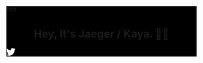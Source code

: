 <div style="background-color:black;">
### <center><h1 align="center">Hey, It's Jaeger / Kaya. 👋🏻</h1></center>
<svg xmlns="http://www.w3.org/2000/svg" x="0px" y="0px"
width="24" height="24"
viewBox="0 0 172 172"
style=" fill:#000000;"><g transform="translate(0.946,0.946) scale(0.989,0.989)"><g fill="none" fill-rule="nonzero" stroke="none" stroke-width="none" stroke-linecap="butt" stroke-linejoin="none" stroke-miterlimit="10" stroke-dasharray="" stroke-dashoffset="0" font-family="none" font-weight="none" font-size="none" text-anchor="none" style="mix-blend-mode: normal"><g fill="#ffffff" stroke="#95a5a6" stroke-width="2" stroke-linejoin="round"><path d="M172,30.82226c-5.01107,7.16667 -10.75,13.60547 -17.91667,18.61654c0,1.45573 0,2.88346 0,4.31119c0,46.58333 -35.10547,100.33333 -100.33333,100.33333c-19.3444,0 -37.98893,-5.73893 -53.75,-15.76107c2.85547,0.69988 5.73893,0.69988 8.5944,0.69988c16.48893,0 31.55013,-5.71094 43.72786,-15.03321c-15.76106,0 -28.66667,-10.05012 -32.97786,-24.38346c2.1556,0.72786 4.31119,0.72786 6.4668,0.72786c3.58333,0 6.4388,-0.72786 9.29427,-1.42774c-15.76107,-2.88346 -27.93881,-17.21679 -27.93881,-34.4056c0,-0.72786 0,-0.72786 0,-0.72786c4.3112,2.1556 10.02214,3.58333 15.76107,4.31119c-9.32226,-6.4388 -15.76107,-17.1888 -15.76107,-29.39453c0,-6.43881 1.42774,-12.8776 5.01107,-17.91667c17.2168,21.5 43,35.13346 72.39453,36.56119c-0.72786,-2.1556 -0.72786,-5.01107 -0.72786,-7.89453c0,-19.3444 15.76107,-35.10547 35.13347,-35.10547c10.02213,0 19.3444,4.3112 26.51106,11.47787c7.86654,-1.45573 15.03321,-4.3112 22.19988,-8.6224c-2.85547,7.89453 -8.5944,15.06119 -15.76107,19.3724c7.16667,-0.72787 13.63347,-2.88347 20.07226,-5.73894"></path></g><path d="M0,172v-172h172v172z" fill="none" stroke="none" stroke-width="1" stroke-linejoin="miter"></path><g fill="#ffffff" stroke="none" stroke-width="1" stroke-linejoin="miter"><path d="M172,30.82226c-6.4388,2.85547 -12.9056,5.01107 -20.07226,5.73894c7.16667,-4.3112 12.9056,-11.47787 15.76107,-19.3724c-7.16667,4.31119 -14.33333,7.16667 -22.19988,8.6224c-7.16667,-7.16667 -16.48893,-11.47787 -26.51106,-11.47787c-19.3724,0 -35.13347,15.76107 -35.13347,35.10547c0,2.88346 0,5.73893 0.72786,7.89453c-29.39453,-1.42774 -55.17773,-15.06119 -72.39453,-36.56119c-3.58333,5.03906 -5.01107,11.47786 -5.01107,17.91667c0,12.20573 6.43881,22.95573 15.76107,29.39453c-5.73893,-0.72786 -11.44987,-2.1556 -15.76107,-4.31119c0,0 0,0 0,0.72786c0,17.18881 12.17774,31.52214 27.93881,34.4056c-2.85547,0.69988 -5.71094,1.42774 -9.29427,1.42774c-2.1556,0 -4.3112,0 -6.4668,-0.72786c4.31119,14.33333 17.2168,24.38346 32.97786,24.38346c-12.17773,9.32227 -27.23893,15.03321 -43.72786,15.03321c-2.85547,0 -5.73893,0 -8.5944,-0.69988c15.76107,10.02214 34.4056,15.76107 53.75,15.76107c65.22787,0 100.33333,-53.75 100.33333,-100.33333c0,-1.42774 0,-2.85547 0,-4.31119c7.16667,-5.01107 12.9056,-11.44988 17.91667,-18.61654"></path></g><path d="" fill="none" stroke="none" stroke-width="1" stroke-linejoin="miter"></path></g></g></svg>

</div>

